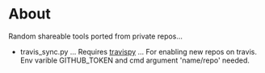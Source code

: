 # About
Random shareable tools ported from private repos... 

* travis_sync.py 
... Requires [travispy](https://github.com/menegazzo/travispy)
... For enabling new repos on travis. Env varible GITHUB_TOKEN and cmd argument 'name/repo' needed. 


